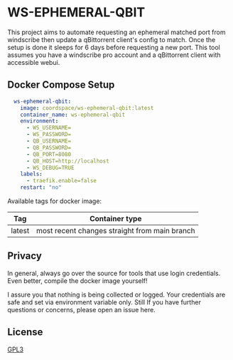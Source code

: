 # WS-EPHEMERAL-QBIT

This project aims to automate requesting an ephemeral matched port from windscribe then update a qBittorrent client's config to match. Once the setup is done it sleeps for 6 days before requesting a new port. This tool assumes you have a windscribe pro account and a qBittorrent client with accessible webui.

## Docker Compose Setup

```yaml
  ws-ephemeral-qbit:
    image: coordspace/ws-ephemeral-qbit:latest
    container_name: ws-ephemeral-qbit
    environment:
      - WS_USERNAME=
      - WS_PASSWORD=
      - QB_USERNAME=
      - QB_PASSWORD=
      - QB_PORT=8080
      - QB_HOST=http://localhost
      - WS_DEBUG=TRUE
    labels:
      - traefik.enable=false
    restart: "no"
```

Available tags for docker image:

| Tag    | Container type                                |
| ------ | --------------------------------------------- |
| latest | most recent changes straight from main branch |

## Privacy

In general, always go over the source for tools that use login credentials. Even better, compile the docker image yourself!

I assure you that nothing is being collected or logged. Your credentials are safe and set via environment variable only. Still If you have further questions or concerns, please open an issue here.

## License

[GPL3](LICENSE.md)
